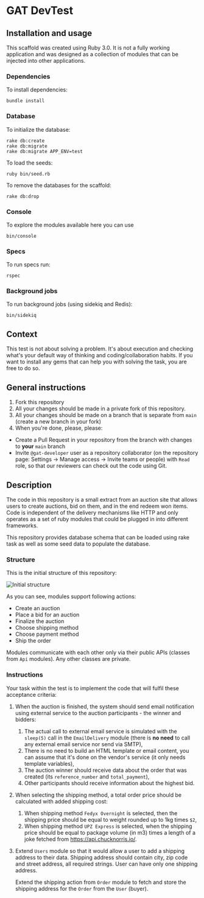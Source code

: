 # GAT DevTest

## Installation and usage

This scaffold was created using Ruby 3.0. It is not a fully working application and was designed as a collection of modules
that can be injected into other applications.

### Dependencies

To install dependencies:

```
bundle install
```

### Database

To initialize the database:

```
rake db:create
rake db:migrate
rake db:migrate APP_ENV=test
```

To load the seeds:

```
ruby bin/seed.rb
```

To remove the databases for the scaffold:

```
rake db:drop
```

### Console

To explore the modules available here you can use

```
bin/console
```

### Specs

To run specs run:

```
rspec
```

### Background jobs

To run background jobs (using sidekiq and Redis):

```
bin/sidekiq
```

## Context

This test is not about solving a problem. It's about execution and checking what's your default way of thinking and coding/collaboration habits.
If you want to install any gems that can help you with solving the task, you are free to do so.

## General instructions

1. Fork this repository
2. All your changes should be made in a private fork of this repository.
3. All your changes should be made on a branch that is separate from `main` (create a new branch in your fork)
4. When you're done, please, please:

- Create a Pull Request in your repository from the branch with changes to **your** `main` branch
- Invite `@gat-developer` user as a repository collaborator (on the repository page: Settings -> Manage access -> Invite teams or people) with `Read` role, so that our reviewers can check out the code using Git.

## Description

The code in this repository is a small extract from an auction site that allows users to create auctions, bid on them, and in the end redeem won items. Code is independent of the delivery mechanisms like HTTP and only operates as a set of ruby modules that could be plugged in into different frameworks.

This repository provides database schema that can be loaded using rake task as well as some seed data to populate the database.

### Structure

This is the initial structure of this repository:

![Initial structure](public/devtest-initial-structure.png)

As you can see, modules support following actions:

- Create an auction
- Place a bid for an auction
- Finalize the auction
- Choose shipping method
- Choose payment method
- Ship the order

Modules communicate with each other only via their public APIs (classes from `Api` modules).
Any other classes are private.

### Instructions

Your task within the test is to implement the code that will fulfil these acceptance criteria:

1. When the auction is finished, the system should send email notification using external service to the auction participants - the winner and bidders:
   1. The actual call to external email service is simulated with the `sleep(5)` call in the `EmailDelivery` module (there is **no need** to call any external email service nor send via SMTP),
   2. There is no need to build an HTML template or email content, you can assume that it's done on the vendor's service (it only needs template variables),
   3. The auction winner should receive data about the order that was created (its `reference_number` and `total_payment`),
   4. Other participants should receive information about the highest bid.
2. When selecting the shipping method, a total order price should be calculated with added shipping cost:
   1. When shipping method `Fedyx Overnight` is selected, then the shipping price should be equal to weight rounded up to 1kg times `$2`,
   2. When shipping method `UPZ Express` is selected, when the shipping price should be equal to package volume (in m3) times a length of a joke fetched from https://api.chucknorris.io/.
3. Extend `Users` module so that it would allow a user to add a shipping address to their data. Shipping address should contain city, zip code and street address, all required strings. User can have only one shipping address.

   Extend the shipping action from `Order` module to fetch and store the shipping address for the `Order` from the `User` (buyer).
